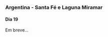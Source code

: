 

### Argentina - Santa Fé e Laguna Miramar

#### Dia 19

Em breve...

<!--



São Tomé - Fui até o município de Paraná na entrada do túnel.
Um supervisor me levou numa caminhonete até o outro lado do túnel.
Dei umas voltas pela cidade até encontrar um óculos EPI escuro.
Esse é o terceiro que tenho.
Em Santa Fé também queria trocar uns reais por pesos.
Esperei até abrir depois das 16:30 e o cambio não abriu.
Fui para o camping municipal..25 pesos.
*falar dos campings municipais* 


#### Dia 20

Sá Pereira.
Voltei até Santa Fé para trocar reais e pediram o passaporte... começando o dia andando 15km em vão.
Voltei para buscar, tinha um vento lateral a favor.
Estrada boa.
Fiquei nos bombeiros, deram janta, fomos buscar.

#### Dia 21

Colonia Cello

Esperei nos bombeiros até parar a chuva.
Estrada boa, vento favorável.
Cheguei na policia, não tinha ninguém, o visinho começou a conversar e logo já ofereceu a casa.
Gaston, Sofia e a filha Anita.
Sofia Tocou umas músicas argentinas - zamba carpera, chamamé, carnavalito, Gato, chacarera.
A praça é quase maior que a cidade.
Tinha gravado as músicas que ela tocou, mas perdi.

![A familia que me recebeu em Colonia Cello](./assets/images/FB_IMG_15097999207876126.jpg)

#### Dia 22

La Paquita

Por muitoa sorte no dia que eu mudo de direção, o vento muda também a meu favor.
Passo por San Francisco, alguém passando de carro grita de longe  "dónde es?".

Um motorista faz sinal para eu parar e me oferece uma pizza! Já tinham parado no meio do pampa gaucho pra dar umas laranjas e bergamotas, mas uma pizza quentinha!!?

Em La Paquita a policia indica um estabelecimento tipo CTG para pernoitar.
Uma pessoa convida para um mate na manhã seguinte e também para um aniversário de um bebê de 1 ano.

#### Dia 23

Miramar - Laguna mar Chiquita

Vejo muitos pássaros atravessando a rua voando toda a manhã.
Chegando em Miramar, passo pelo hotel abandonado Viena, fico num camping próximo.
Vejo Flamingos de longe.

#### Dia 24

La Para

Vou até outro ponto próximo da laguna em um camping.
Um grupo de homens argentinos me convidam para se juntar e oferecem assado.

![](./assets/images/20171104_151600.jpg)







### Argentina - Sierras Chicas de Cordoba

Em breve...

### Argentina - Los Gigantes e Los Tuneles

Em breve...











Cansei de ficar se preocupando no que postar nas redes e decidi aproveitar o agora 

Dica preciosa: Cagar de manha

Foto de flor com andes no fundo

Estar fazendo algo muito diferente fez acessar memórias do subconciente
Pag 66 terra dos homens referência

Niveis de mulambiker - uruguai barraca (lona que coloca na cerca)

Botar oleo na correia, anel por anel

-->

